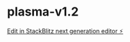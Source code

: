# plasma-v1.2

[Edit in StackBlitz next generation editor ⚡️](https://stackblitz.com/~/github.com/azerxafro/plasma-v1.2)